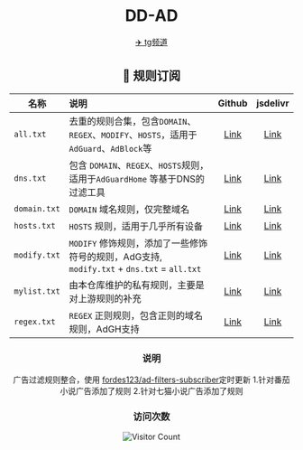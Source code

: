 <div align="center">
<h1>DD-AD</h1>
<a href="https://t.me/DDadsss">✈️ tg频道</a>
<h2 id="c">🎯 规则订阅</h2>

| 名称            | 说明                                                                   |                                       Github                                       |                                                jsdelivr                                                 |
|---------------|:---------------------------------------------------------------------|:----------------------------------------------------------------------------------:|:------------------------------------------------------------------------------------------------------:|
| `all.txt`     | 去重的规则合集，包含`DOMAIN`、`REGEX`、`MODIFY`、`HOSTS`，适用于 `AdGuard`、`AdBlock`等 |  [Link](https://raw.githubusercontent.com/afwfv/DD-AD/main/rule/all.txt)   |  [Link](https://cdn.jsdelivr.net/gh/afwfv/DD-AD@main/rule//all.txt)   |
| `dns.txt`     | 包含 `DOMAIN`、`REGEX`、`HOSTS`规则，适用于`AdGuardHome` 等基于DNS的过滤工具           |  [Link](https://raw.githubusercontent.com/afwfv/DD-AD/main/rule/dns.txt)   |  [Link](https://cdn.jsdelivr.net/gh/afwfv/DD-AD@main/rule//dns.txt)   |
| `domain.txt`  | `DOMAIN` 域名规则，仅完整域名                                                 | [Link](https://raw.githubusercontent.com/afwfv/DD-AD/main/rule/domain.txt) | [Link](https://cdn.jsdelivr.net/gh/afwfv/DD-AD@main/rule//domain.txt) |
| `hosts.txt`   | `HOSTS` 规则，适用于几乎所有设备                                             | [Link](https://raw.githubusercontent.com/afwfv/DD-AD/main/rule/hosts.txt)  | [Link](https://cdn.jsdelivr.net/gh/afwfv/DD-AD@main/rule//hosts.txt)  |
| `modify.txt`  | `MODIFY` 修饰规则，添加了一些修饰符号的规则，AdG支持, `modify.txt` + `dns.txt` = `all.txt`                | [Link](https://raw.githubusercontent.com/afwfv/DD-AD/main/rule/modify.txt) | [Link](https://cdn.jsdelivr.net/gh/afwfv/DD-AD@main/rule//modify.txt) |
| `mylist.txt` | 由本仓库维护的私有规则，主要是对上游规则的补充                                              | [Link](https://raw.githubusercontent.com/afwfv/DD-AD/main/rule/mylist.txt) | [Link](https://cdn.jsdelivr.net/gh/afwfv/DD-AD@main/rule//mylist.txt) |
| `regex.txt`   | `REGEX` 正则规则，包含正则的域名规则，AdGH支持                                                 | [Link](https://raw.githubusercontent.com/afwfv/DD-AD/main/rule/regex.txt) | [Link](https://cdn.jsdelivr.net/gh/afwfv/DD-AD@main/rule//regex.txt) |

<h3>说明</h3>
<p1>广告过滤规则整合，使用 <a href="https://github.com/fordes123/ad-filters-subscriber">fordes123/ad-filters-subscriber</a>定时更新</p1>
<p2>1.针对番茄小说广告添加了规则</p2>
<p3>2.针对七猫小说广告添加了规则</p3>
<h3>访问次数</h3>

![Visitor Count](https://profile-counter.glitch.me/afwfv/count.svg)
